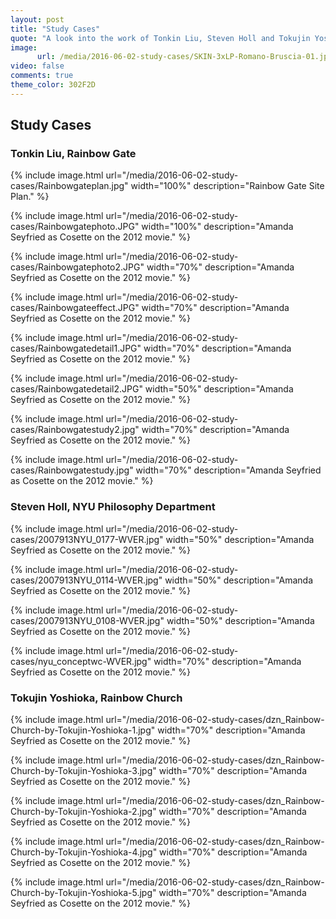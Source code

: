 ```yaml
---
layout: post
title: "Study Cases"
quote: "A look into the work of Tonkin Liu, Steven Holl and Tokujin Yoshioka."
image:
      url: /media/2016-06-02-study-cases/SKIN-3xLP-Romano-Bruscia-01.jpg
video: false
comments: true
theme_color: 302F2D
---
```


## Study Cases

###  Tonkin Liu, Rainbow Gate

{% include image.html url="/media/2016-06-02-study-cases/Rainbowgateplan.jpg" width="100%" description="Rainbow Gate Site Plan." %}

{% include image.html url="/media/2016-06-02-study-cases/Rainbowgatephoto.JPG" width="100%" description="Amanda Seyfried as Cosette on the 2012 movie." %}

{% include image.html url="/media/2016-06-02-study-cases/Rainbowgatephoto2.JPG" width="70%" description="Amanda Seyfried as Cosette on the 2012 movie." %}

{% include image.html url="/media/2016-06-02-study-cases/Rainbowgateeffect.JPG" width="70%" description="Amanda Seyfried as Cosette on the 2012 movie." %}

{% include image.html url="/media/2016-06-02-study-cases/Rainbowgatedetail1.JPG" width="70%" description="Amanda Seyfried as Cosette on the 2012 movie." %}

{% include image.html url="/media/2016-06-02-study-cases/Rainbowgatedetail2.JPG" width="50%" description="Amanda Seyfried as Cosette on the 2012 movie." %}

{% include image.html url="/media/2016-06-02-study-cases/Rainbowgatestudy2.jpg" width="70%" description="Amanda Seyfried as Cosette on the 2012 movie." %}

{% include image.html url="/media/2016-06-02-study-cases/Rainbowgatestudy.jpg" width="70%" description="Amanda Seyfried as Cosette on the 2012 movie." %}

### Steven Holl, NYU Philosophy Department

{% include image.html url="/media/2016-06-02-study-cases/2007913NYU_0177-WVER.jpg" width="50%" description="Amanda Seyfried as Cosette on the 2012 movie." %}

{% include image.html url="/media/2016-06-02-study-cases/2007913NYU_0114-WVER.jpg" width="50%" description="Amanda Seyfried as Cosette on the 2012 movie." %}

{% include image.html url="/media/2016-06-02-study-cases/2007913NYU_0108-WVER.jpg" width="50%" description="Amanda Seyfried as Cosette on the 2012 movie." %}

{% include image.html url="/media/2016-06-02-study-cases/nyu_conceptwc-WVER.jpg" width="70%" description="Amanda Seyfried as Cosette on the 2012 movie." %}

### Tokujin Yoshioka, Rainbow Church

{% include image.html url="/media/2016-06-02-study-cases/dzn_Rainbow-Church-by-Tokujin-Yoshioka-1.jpg" width="70%" description="Amanda Seyfried as Cosette on the 2012 movie." %}

{% include image.html url="/media/2016-06-02-study-cases/dzn_Rainbow-Church-by-Tokujin-Yoshioka-3.jpg" width="70%" description="Amanda Seyfried as Cosette on the 2012 movie." %}

{% include image.html url="/media/2016-06-02-study-cases/dzn_Rainbow-Church-by-Tokujin-Yoshioka-2.jpg" width="70%" description="Amanda Seyfried as Cosette on the 2012 movie." %}

{% include image.html url="/media/2016-06-02-study-cases/dzn_Rainbow-Church-by-Tokujin-Yoshioka-4.jpg" width="70%" description="Amanda Seyfried as Cosette on the 2012 movie." %}

{% include image.html url="/media/2016-06-02-study-cases/dzn_Rainbow-Church-by-Tokujin-Yoshioka-5.jpg" width="70%" description="Amanda Seyfried as Cosette on the 2012 movie." %}










